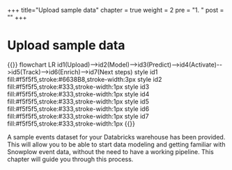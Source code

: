 +++
title="Upload sample data"
chapter = true
weight = 2
pre = "1. "
post = ""
+++

# Upload sample data

{{<mermaid>}}
flowchart LR
    id1(Upload)-->id2(Model)-->id3(Predict)-->id4(Activate)-->id5(Track)-->id6(Enrich)-->id7(Next steps)
    style id1 fill:#f5f5f5,stroke:#6638B8,stroke-width:3px
    style id2 fill:#f5f5f5,stroke:#333,stroke-width:1px
    style id3 fill:#f5f5f5,stroke:#333,stroke-width:1px
    style id4 fill:#f5f5f5,stroke:#333,stroke-width:1px
    style id5 fill:#f5f5f5,stroke:#333,stroke-width:1px
    style id6 fill:#f5f5f5,stroke:#333,stroke-width:1px
    style id7 fill:#f5f5f5,stroke:#333,stroke-width:1px
{{</mermaid >}}

A sample events dataset for your Databricks warehouse has been provided. This will allow you to be able to start data modeling and getting familiar with Snowplow event data, without the need to have a working pipeline. This chapter will guide you through this process.